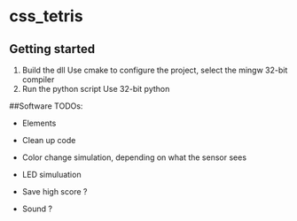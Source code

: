 # css_tetris
## Getting started
1. Build the dll
Use cmake to configure the project, select the mingw 32-bit compiler
2. Run the python script
Use 32-bit python

##Software TODOs:
- Elements
- Clean up code
- Color change simulation, depending on what the sensor sees
- LED simuluation
- Save high score ?

- Sound ?
